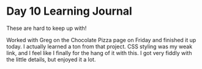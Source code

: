 # Day 10 Learning Journal

These are hard to keep up with!

Worked with Greg on the Chocolate Pizza page on Friday and finished it up today. I actually learned a ton from that project. CSS styling was my weak link, and I feel like I finally for the hang of it with this. I got very fiddly with the little details, but enjoyed it a lot.
